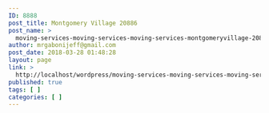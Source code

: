```yaml
---
ID: 8888
post_title: Montgomery Village 20886
post_name: >
  moving-services-moving-services-moving-services-montgomeryvillage-20886
author: mrgabonijeff@gmail.com
post_date: 2018-03-28 01:48:28
layout: page
link: >
  http://localhost/wordpress/moving-services-moving-services-moving-services-montgomeryvillage-20886/
published: true
tags: [ ]
categories: [ ]
---
```

